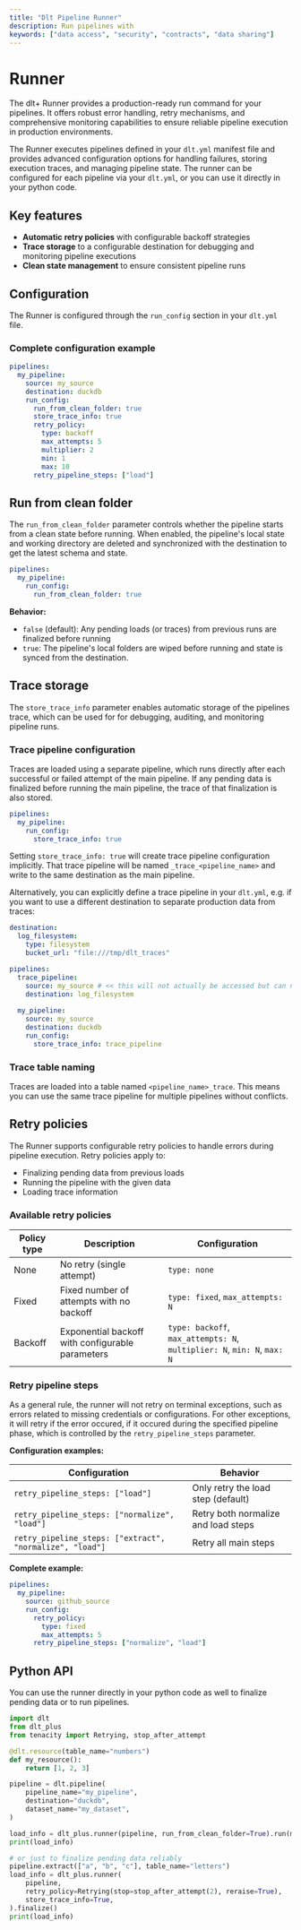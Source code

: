 ```yaml
---
title: "Dlt Pipeline Runner"
description: Run pipelines with 
keywords: ["data access", "security", "contracts", "data sharing"]
---
```

# Runner


The dlt+ Runner provides a production-ready run command for your pipelines. It offers robust error handling, retry mechanisms, and comprehensive monitoring capabilities to ensure reliable pipeline execution in production environments.

The Runner executes pipelines defined in your `dlt.yml` manifest file and provides advanced configuration options for handling failures, storing execution traces, and managing pipeline state.
The runner can be configured for each pipeline via your `dlt.yml`, or you can use it directly
in your python code.

## Key features

- **Automatic retry policies** with configurable backoff strategies
- **Trace storage** to a configurable destination for debugging and monitoring pipeline executions
- **Clean state management** to ensure consistent pipeline runs

## Configuration

The Runner is configured through the `run_config` section in your `dlt.yml` file.

### Complete configuration example

```yaml
pipelines:
  my_pipeline:
    source: my_source
    destination: duckdb
    run_config:
      run_from_clean_folder: true
      store_trace_info: true
      retry_policy:
        type: backoff
        max_attempts: 5
        multiplier: 2
        min: 1
        max: 10
      retry_pipeline_steps: ["load"]
```

## Run from clean folder

The `run_from_clean_folder` parameter controls whether the pipeline starts from a clean state before running.
When enabled, the pipeline's local state and working directory are deleted and synchronized with the destination to get the latest schema and state.

```yaml
pipelines:
  my_pipeline:
    run_config:
      run_from_clean_folder: true
```

**Behavior:**
- `false` (default): Any pending loads (or traces) from previous runs are finalized before running
- `true`: The pipeline's local folders are wiped before running and state is synced from the destination.


## Trace storage

The `store_trace_info` parameter enables automatic storage of the pipelines trace, which can be used for for debugging, auditing, and monitoring pipeline runs.

### Trace pipeline configuration

Traces are loaded using a separate pipeline, which runs directly after each successful or failed attempt of the main pipeline.
If any pending data is finalized before running the main pipeline, the trace of that finalization is also stored.

```yaml
pipelines:
  my_pipeline:
    run_config:
      store_trace_info: true
```
Setting `store_trace_info: true` will create trace pipeline configuration implicitly.
That trace pipeline will be named `_trace_<pipeline_name>` and write to the same destination as the main pipeline.

Alternatively, you can explicitly define a trace pipeline in your `dlt.yml`, e.g. if you want 
to use a different destination to separate production data from traces:

```yaml
destination:
  log_filesystem:
    type: filesystem
    bucket_url: "file:///tmp/dlt_traces"

pipelines:
  trace_pipeline:
    source: my_source # << this will not actually be accessed but can not be empty
    destination: log_filesystem
    
  my_pipeline:
    source: my_source
    destination: duckdb
    run_config:
      store_trace_info: trace_pipeline
```

### Trace table naming

Traces are loaded into a table named `<pipeline_name>_trace`. This means you can use the same trace pipeline for 
multiple pipelines without conflicts.

## Retry policies

The Runner supports configurable retry policies to handle errors during pipeline execution. Retry policies apply to:

- Finalizing pending data from previous loads
- Running the pipeline with the given data
- Loading trace information

### Available retry policies

| Policy type | Description | Configuration |
|-------------|-------------|---------------|
| None | No retry (single attempt) | `type: none` |
| Fixed | Fixed number of attempts with no backoff | `type: fixed`, `max_attempts: N` |
| Backoff | Exponential backoff with configurable parameters | `type: backoff`, `max_attempts: N`, `multiplier: N`, `min: N`, `max: N` |


### Retry pipeline steps

As a general rule, the runner will not retry on terminal exceptions, such as errors related to 
missing credentials or configurations. For other exceptions, it will retry if the error occured, if it 
occured during the specified pipeline phase, which is controlled by the `retry_pipeline_steps` parameter.

**Configuration examples:**

| Configuration | Behavior |
|---------------|----------|
| `retry_pipeline_steps: ["load"]` | Only retry the load step (default) |
| `retry_pipeline_steps: ["normalize", "load"]` | Retry both normalize and load steps |
| `retry_pipeline_steps: ["extract", "normalize", "load"]` | Retry all main steps |

**Complete example:**
```yaml
pipelines:
  my_pipeline:
    source: github_source
    run_config:
      retry_policy:
        type: fixed
        max_attempts: 5
      retry_pipeline_steps: ["normalize", "load"]
```

## Python API

You can use the runner directly in your python code as well to finalize pending data or to run pipelines.

```py
import dlt
from dlt_plus
from tenacity import Retrying, stop_after_attempt

@dlt.resource(table_name="numbers")
def my_resource():
    return [1, 2, 3]

pipeline = dlt.pipeline(
    pipeline_name="my_pipeline",
    destination="duckdb",
    dataset_name="my_dataset",
)

load_info = dlt_plus.runner(pipeline, run_from_clean_folder=True).run(my_resource())
print(load_info)

# or just to finalize pending data reliably
pipeline.extract(["a", "b", "c"], table_name="letters")
load_info = dlt_plus.runner(
    pipeline, 
    retry_policy=Retrying(stop=stop_after_attempt(2), reraise=True),
    store_trace_info=True,
).finalize()
print(load_info)
```

